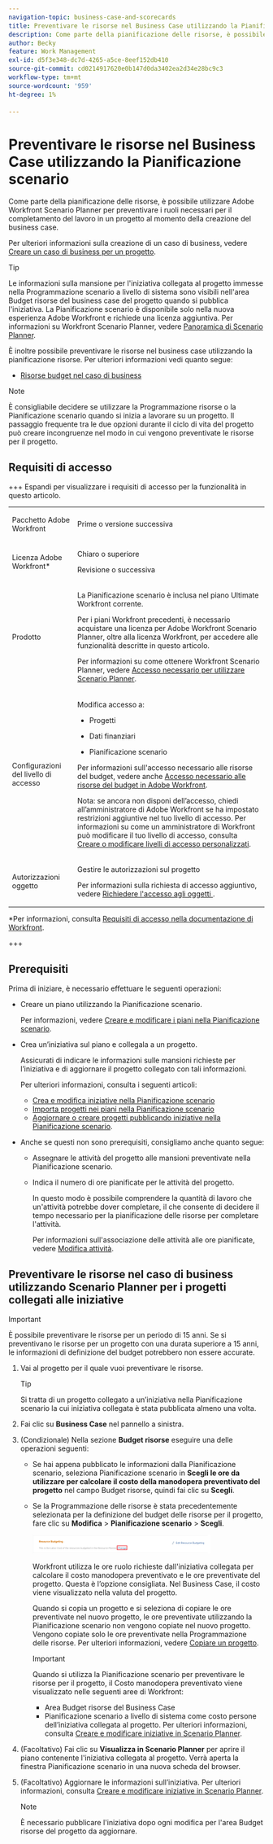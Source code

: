 ```yaml
---
navigation-topic: business-case-and-scorecards
title: Preventivare le risorse nel Business Case utilizzando la Pianificazione scenario
description: Come parte della pianificazione delle risorse, è possibile utilizzare Adobe Workfront Scenario Planner per preventivare i ruoli necessari per il completamento del lavoro in un progetto al momento della creazione del business case.
author: Becky
feature: Work Management
exl-id: d5f3e348-dc7d-4265-a5ce-8eef152db410
source-git-commit: cd0214917620e0b147d0da3402ea2d34e28bc9c3
workflow-type: tm+mt
source-wordcount: '959'
ht-degree: 1%

---
```


# Preventivare le risorse nel Business Case utilizzando la Pianificazione scenario

<!--Audited: 06/2025-->

Come parte della pianificazione delle risorse, è possibile utilizzare Adobe Workfront Scenario Planner per preventivare i ruoli necessari per il completamento del lavoro in un progetto al momento della creazione del business case.

Per ulteriori informazioni sulla creazione di un caso di business, vedere [Creare un caso di business per un progetto](../../../manage-work/projects/define-a-business-case/create-business-case.md).

>[!TIP]
>
>Le informazioni sulla mansione per l&#39;iniziativa collegata al progetto immesse nella Programmazione scenario a livello di sistema sono visibili nell&#39;area Budget risorse del business case del progetto quando si pubblica l&#39;iniziativa. La Pianificazione scenario è disponibile solo nella nuova esperienza Adobe Workfront e richiede una licenza aggiuntiva. Per informazioni su Workfront Scenario Planner, vedere [Panoramica di Scenario Planner](../../../scenario-planner/scenario-planner-overview.md).

È inoltre possibile preventivare le risorse nel business case utilizzando la pianificazione risorse. Per ulteriori informazioni vedi quanto segue:

* [Risorse budget nel caso di business](../../../manage-work/projects/define-a-business-case/budget-resources-in-business-case.md)
  <!--* [Budget resources by project in the Resource Planner](../../../resource-mgmt/resource-planning/budget-by-project-resource-planner-d.md)-->

>[!NOTE]
>
>È consigliabile decidere se utilizzare la Programmazione risorse o la Pianificazione scenario quando si inizia a lavorare su un progetto. Il passaggio frequente tra le due opzioni durante il ciclo di vita del progetto può creare incongruenze nel modo in cui vengono preventivate le risorse per il progetto.

## Requisiti di accesso

+++ Espandi per visualizzare i requisiti di accesso per la funzionalità in questo articolo. 

<table style="table-layout:auto"> 
 <col> 
 </col> 
 <col> 
 </col> 
 <tbody> 
  <tr> 
   <td role="rowheader"><p>Pacchetto Adobe Workfront</p></td> 
   <td><p>Prime o versione successiva</p> 
  </tr> 
  <tr> 
   <td role="rowheader"><p>Licenza Adobe Workfront*</p></td> 
   <td><p>Chiaro o superiore 
   <p>Revisione o successiva</p> </td> 
  </tr> 
  <tr> 
   <td role="rowheader"><p>Prodotto</p></td> 
   <td><p>La Pianificazione scenario è inclusa nel piano Ultimate Workfront corrente.</p> 
   <p>Per i piani Workfront precedenti, è necessario acquistare una licenza per Adobe Workfront Scenario Planner, oltre alla licenza Workfront, per accedere alle funzionalità descritte in questo articolo.</p> <p>Per informazioni su come ottenere Workfront Scenario Planner, vedere <a href="../../../scenario-planner/access-needed-to-use-sp.md" class="MCXref xref">Accesso necessario per utilizzare Scenario Planner</a>. </p> </td> 
  </tr> 
  <tr> 
   <td role="rowheader"><p>Configurazioni del livello di accesso</p></td> 
   <td> <p>Modifica accesso a: </p> 
    <ul> 
     <li> <p>Progetti</p> </li> 
     <li> <p>Dati finanziari</p> </li> 
     <li> <p>Pianificazione scenario </p> </li> 
    </ul> <p>Per informazioni sull'accesso necessario alle risorse del budget, vedere anche <a href="../../../resource-mgmt/resource-planning/access-needed-to-budget-resources.md" class="MCXref xref">Accesso necessario alle risorse del budget in Adobe Workfront</a>.</p> <p>Nota: se ancora non disponi dell’accesso, chiedi all’amministratore di Adobe Workfront se ha impostato restrizioni aggiuntive nel tuo livello di accesso. Per informazioni su come un amministratore di Workfront può modificare il tuo livello di accesso, consulta <a href="../../../administration-and-setup/add-users/configure-and-grant-access/create-modify-access-levels.md" class="MCXref xref">Creare o modificare livelli di accesso personalizzati</a>.</p> </td> 
  </tr> 
  <tr> 
   <td role="rowheader"><p>Autorizzazioni oggetto</p></td> 
   <td> <p>Gestire le autorizzazioni sul progetto</p> <p>Per informazioni sulla richiesta di accesso aggiuntivo, vedere <a href="../../../workfront-basics/grant-and-request-access-to-objects/request-access.md" class="MCXref xref">Richiedere l'accesso agli oggetti </a>.</p> </td> 
  </tr> 
 </tbody> 
</table>

*Per informazioni, consulta [Requisiti di accesso nella documentazione di Workfront](/help/quicksilver/administration-and-setup/add-users/access-levels-and-object-permissions/access-level-requirements-in-documentation.md).

+++

## Prerequisiti

Prima di iniziare, è necessario effettuare le seguenti operazioni:

* Creare un piano utilizzando la Pianificazione scenario.

  Per informazioni, vedere [Creare e modificare i piani nella Pianificazione scenario](../../../scenario-planner/create-and-edit-plans.md).

* Crea un’iniziativa sul piano e collegala a un progetto.

  Assicurati di indicare le informazioni sulle mansioni richieste per l’iniziativa e di aggiornare il progetto collegato con tali informazioni.

  Per ulteriori informazioni, consulta i seguenti articoli:

   * [Crea e modifica iniziative nella Pianificazione scenario](../../../scenario-planner/create-and-edit-initiatives.md)
   * [Importa progetti nei piani nella Pianificazione scenario](../../../scenario-planner/import-projects-to-plans.md)
   * [Aggiornare o creare progetti pubblicando iniziative nella Pianificazione scenario](../../../scenario-planner/publish-scenarios-update-projects.md).

* Anche se questi non sono prerequisiti, consigliamo anche quanto segue:

   * Assegnare le attività del progetto alle mansioni preventivate nella Pianificazione scenario.
   * Indica il numero di ore pianificate per le attività del progetto.

     In questo modo è possibile comprendere la quantità di lavoro che un&#39;attività potrebbe dover completare, il che consente di decidere il tempo necessario per la pianificazione delle risorse per completare l&#39;attività.

     Per informazioni sull&#39;associazione delle attività alle ore pianificate, vedere [Modifica attività](../../../manage-work/tasks/manage-tasks/edit-tasks.md).

## Preventivare le risorse nel caso di business utilizzando Scenario Planner per i progetti collegati alle iniziative

>[!IMPORTANT]
>
>È possibile preventivare le risorse per un periodo di 15 anni. Se si preventivano le risorse per un progetto con una durata superiore a 15 anni, le informazioni di definizione del budget potrebbero non essere accurate.

<!--
><MadCap:conditionalText data-mc-conditions="QuicksilverOrClassic.Draft mode">>
>(is this still accurate for the Scenario Planner?)>
></MadCap:conditionalText>>
-->

1. Vai al progetto per il quale vuoi preventivare le risorse.

   >[!TIP]
   >
   >Si tratta di un progetto collegato a un’iniziativa nella Pianificazione scenario la cui iniziativa collegata è stata pubblicata almeno una volta.

1. Fai clic su **Business Case** nel pannello a sinistra.
1. (Condizionale) Nella sezione **Budget risorse** eseguire una delle operazioni seguenti:

   * Se hai appena pubblicato le informazioni dalla Pianificazione scenario, seleziona Pianificazione scenario in **Scegli le ore da utilizzare per calcolare il costo della manodopera preventivato del progetto** nel campo Budget risorse, quindi fai clic su **Scegli**.

     <!--![Business case in Resource Planner with Choose button](assets/business-case-sp-selected-with-choose-button-350x121.png)-->

   * Se la Programmazione delle risorse è stata precedentemente selezionata per la definizione del budget delle risorse per il progetto, fare clic su **Modifica** > **Pianificazione scenario** > **Scegli**.

     ![Caso di business in Scenario Planner con pulsante Scegli](assets/business-case-rp-selected-change-option-to-switch-to-sp-highlighted-350x37.png)

     Workfront utilizza le ore ruolo richieste dall&#39;iniziativa collegata per calcolare il costo manodopera preventivato e le ore preventivate del progetto. Questa è l’opzione consigliata. Nel Business Case, il costo viene visualizzato nella valuta del progetto.

     Quando si copia un progetto e si seleziona di copiare le ore preventivate nel nuovo progetto, le ore preventivate utilizzando la Pianificazione scenario non vengono copiate nel nuovo progetto. Vengono copiate solo le ore preventivate nella Programmazione delle risorse. Per ulteriori informazioni, vedere [Copiare un progetto](../manage-projects/copy-project.md).

     >[!IMPORTANT]
     >
     >Quando si utilizza la Pianificazione scenario per preventivare le risorse per il progetto, il Costo manodopera preventivato viene visualizzato nelle seguenti aree di Workfront:
     >
     >   
     >   
     >   * Area Budget risorse del Business Case
     >   * Pianificazione scenario a livello di sistema come costo persone dell’iniziativa collegata al progetto. Per ulteriori informazioni, consulta [Creare e modificare iniziative in Scenario Planner](../../../scenario-planner/create-and-edit-initiatives.md).
     >   
     >

1. (Facoltativo) Fai clic su **Visualizza in Scenario Planner** per aprire il piano contenente l&#39;iniziativa collegata al progetto. Verrà aperta la finestra Pianificazione scenario in una nuova scheda del browser.
1. (Facoltativo) Aggiornare le informazioni sull’iniziativa. Per ulteriori informazioni, consulta [Creare e modificare iniziative in Scenario Planner](../../../scenario-planner/create-and-edit-initiatives.md).

   >[!NOTE]
   >
   >È necessario pubblicare l&#39;iniziativa dopo ogni modifica per l&#39;area Budget risorse del progetto da aggiornare.
